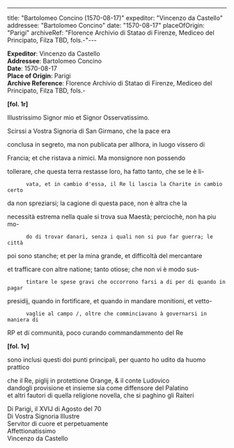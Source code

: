 ---
title: "Bartolomeo Concino (1570-08-17)"
expeditor: "Vincenzo da Castello"
addressee: "Bartolomeo Concino"
date: "1570-08-17"
placeOfOrigin: "Parigi"
archiveRef: "Florence Archivio di Statao di Firenze, Mediceo del Principato, Filza TBD, fols.-"---

**Expeditor**: Vincenzo da Castello  
**Addressee**: Bartolomeo Concino  
**Date**: 1570-08-17  
**Place of Origin**: Parigi  
**Archive Reference**: Florence Archivio di Statao di Firenze, Mediceo del Principato, Filza TBD, fols.-  


**[fol. 1r]**

  
Illustrissimo Signor mio et Signor Osservatissimo.

  
Scirssi a Vostra Signoria di San Girmano, che la pace era
            
conclusa in segreto, ma non publicata per allhora, in luogo vissero di
            
Francia; et che ristava a nimici. Ma monsignore non possendo
            
tollerare, che questa terra restasse loro, ha fatto tanto, che se le è li-  

          vata, et in cambio d'essa, il Re li lascia la Charite in cambio certo
            
da non spreziarsi; la cagione di questa pace, non è altra che la
            
necessità estrema nella quale si trova sua Maestà; perciochè, non ha piu mo-  

          do di trovar danari, senza i quali non si puo far guerra; le città
            
poi sono stanche; et per la mina grande, et difficoltà del mercantare
            
et trafficare con altre natione; tanto otiose; che non vi è modo sus-  

          tintare le spese gravi che occorrono farsi a di per di quando in pagar
            
presidij, quando in fortificare, et quando in mandare monitioni, et vetto-  

          vaglie al campo /, oltre che comminciavano à governarsi in maniera di
            
RP et di communità, poco curando commandammento  del Re


**[fol. 1v]**

  
sono inclusi questi doi punti principali, per quanto ho udito da huomo prattico
            
che il Re, piglij in protettione Orange, & il conte Ludovico  
dandogli provisione et insieme sia come diffensore del Palatino  
et altri fautori di quella religione novella, che si paghino gli Raiteri
        

  
Di Parigi, il XVIJ di Agosto del 70  
Di Vostra Signoria Illustre   
Servitor di cuore et perpetuamente   
Affettionatissimo   
Vincenzo da Castello


